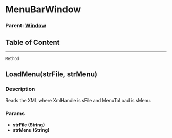 MenuBarWindow
=============

### Parent: [Window](../WindowControls/Window.md)

Table of Content
---------------- 

<!-- toc -->

------------------------------------------------------------------------

`Method`

LoadMenu(strFile, strMenu)
--------------------------

### Description

Reads the XML where XmlHandle is sFile and MenuToLoad is sMenu.

### Params

-   **strFile** **(String)**
-   **strMenu** **(String)**
